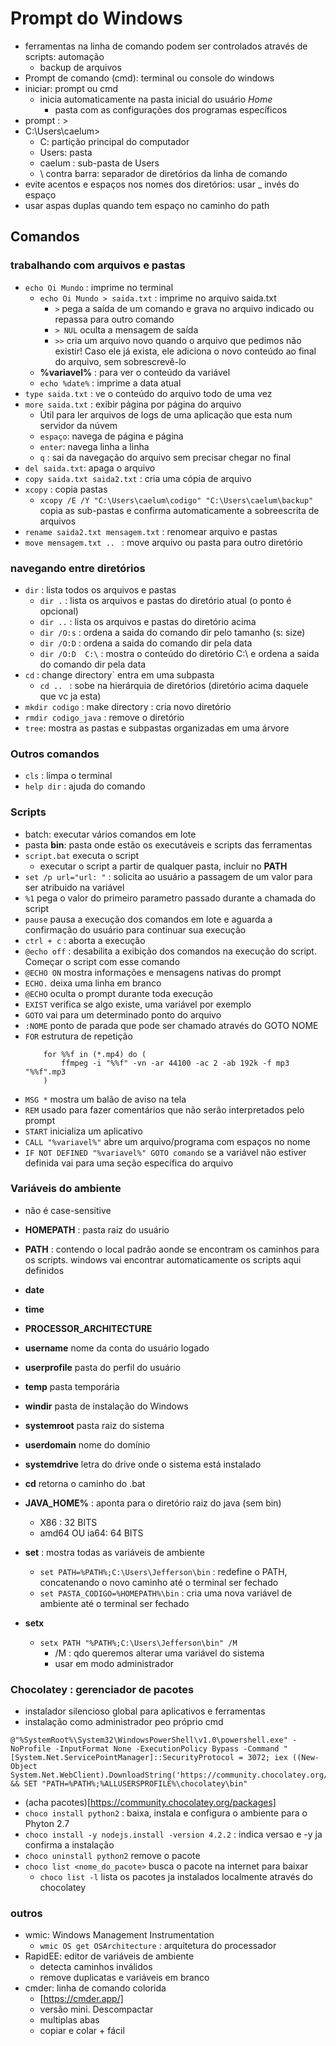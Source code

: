 # Prompt do Windows

- ferramentas na linha de comando podem ser controlados através de scripts: automação
	- backup de arquivos
- Prompt de comando (cmd):  terminal ou console do windows
- iniciar: prompt ou cmd
	- inicia automaticamente na pasta inicial do usuário *Home* 
		- pasta com as configurações dos programas específicos
- prompt : > 
- C:\Users\caelum>
	- C: partição principal do computador
	- Users: pasta
	- caelum : sub-pasta de Users
	- \ contra barra: separador de diretórios da linha de comando
- evite acentos e espaços nos nomes dos diretórios: usar _ invés do espaço
- usar aspas duplas quando tem espaço no caminho do path

## Comandos

### trabalhando com arquivos e pastas

- `echo Oi Mundo` : imprime no terminal
	- `echo Oi Mundo > saida.txt` : imprime no arquivo saida.txt
		- `>` pega a saída de um comando e grava no arquivo indicado ou repassa para outro comando
		- `> NUL` oculta a mensagem de saída
		- `>>` cria um arquivo novo quando o arquivo que pedimos não existir! Caso ele já exista, ele adiciona o novo conteúdo ao final do arquivo, sem sobrescrevê-lo
	- **%variavel%** : para ver o conteúdo da variável
	- `echo %date%` : imprime a data atual
- `type saida.txt` : ve o conteúdo do arquivo todo de uma vez
- `more saida.txt` : exibir página por página do arquivo
	- Útil para ler arquivos de logs de uma aplicação que esta num servidor da núvem
	- `espaço`: navega de página e página
	- `enter`: navega linha a linha
	- `q` : sai da navegação do arquivo sem precisar chegar no final
- `del saida.txt`: apaga o arquivo
- `copy saida.txt saida2.txt` : cria uma cópia de arquivo
- `xcopy` : copia pastas
	- `xcopy /E /Y "C:\Users\caelum\codigo" "C:\Users\caelum\backup"` copia as sub-pastas e confirma automaticamente a sobreescrita de arquivos
- `rename saida2.txt mensagem.txt` : renomear arquivo e pastas
- `move mensagem.txt .. ` : move arquivo ou pasta para outro diretório

### navegando entre diretórios

- `dir` : lista todos os arquivos e pastas
	- `dir .` : lista os arquivos e pastas do diretório atual (o ponto é opcional)
	- `dir ..` : lista os arquivos e pastas do diretório acima
	- `dir /O:s` : ordena a saida do comando dir pelo tamanho (s: size)
	- `dir /O:D` : ordena a saida do comando dir pela data
	- `dir /O:D  C:\` : mostra o conteúdo do diretório C:\ e ordena a saida do comando dir pela data	
- `cd` : change directory` entra em uma subpasta
	- `cd .. ` : sobe na hierárquia de diretórios (diretório acima daquele que vc ja esta)
- `mkdir codigo` : make directory : cria novo diretório
- `rmdir codigo_java` : remove o diretório
- `tree`: mostra as pastas e subpastas organizadas em uma árvore

### Outros comandos

- `cls` : limpa o terminal
- `help dir` : ajuda do comando

### Scripts
- batch: executar vários comandos em lote
- pasta **bin**: pasta onde estão os executáveis e scripts das ferramentas
- `script.bat` executa o script
	- executar o script a partir de qualquer pasta, incluir no **PATH**
- `set /p url="url: "` : solicita ao usuário a passagem de um valor para ser atribuido na variável
- `%1` pega o valor do primeiro parametro passado durante a chamada do script
- `pause` pausa a execução dos comandos em lote e aguarda a confirmação do usuário para continuar sua execução
- `ctrl + c` : aborta a execução
- `@echo off` : desabilita a exibição dos comandos na execução do script. Começar o script com esse comando
- `@ECHO ON` mostra informações e mensagens nativas do prompt
- `ECHO.`  deixa uma linha em branco
- `@ECHO` oculta o prompt durante toda execução
- `EXIST` verifica se algo existe, uma variável por exemplo
- `GOTO` vai para um determinado ponto do arquivo
- `:NOME` ponto de parada que pode ser chamado através do GOTO NOME
- `FOR` estrutura de repetição
	```
		for %%f in (*.mp4) do (
			ffmpeg -i "%%f" -vn -ar 44100 -ac 2 -ab 192k -f mp3 "%%f".mp3
    	)
	```
- `MSG *` mostra um balão de aviso na tela
- `REM` usado para fazer comentários que não serão interpretados pelo prompt
- `START` inicializa um aplicativo
- `CALL "%variavel%"` abre um arquivo/programa com espaços no nome
- `IF NOT DEFINED "%variavel%" GOTO comando` se a variável não estiver definida vai para uma seção específica do arquivo

### Variáveis do ambiente 
- não é case-sensitive
- **HOMEPATH** : pasta raiz do usuário
- **PATH** : contendo o local padrão aonde se encontram os caminhos para os scripts. windows vai encontrar automaticamente os scripts aqui definidos
- **date**
- **time**
- **PROCESSOR_ARCHITECTURE**
- **username** nome da conta do usuário logado
- **userprofile** pasta do perfil do usuário
- **temp** pasta temporária
- **windir** pasta de instalação do Windows
- **systemroot** pasta raiz do sistema
- **userdomain** nome do domínio
- **systemdrive** letra do drive onde o sistema está instalado
- **cd** retorna o caminho do .bat
- **JAVA_HOME%** : aponta para o diretório raiz do java (sem bin)
	- X86 : 32 BITS
	- amd64 OU ia64: 64 BITS
- **set** : mostra todas as variáveis de ambiente
	- `set PATH=%PATH%;C:\Users\Jefferson\bin` : redefine o PATH, concatenando o novo caminho  até o terminal ser fechado
	- `set PASTA_CODIGO=%HOMEPATH%\bin` : cria uma nova variável de ambiente até o terminal ser fechado
	
- **setx**
	- `setx PATH "%PATH%;C:\Users\Jefferson\bin" /M`
		- /M : qdo queremos alterar uma variável do sistema
		- usar em modo administrador

### Chocolatey : gerenciador de pacotes
- instalador silencioso global para aplicativos e ferramentas
- instalação como administrador peo próprio cmd
```
@"%SystemRoot%\System32\WindowsPowerShell\v1.0\powershell.exe" -NoProfile -InputFormat None -ExecutionPolicy Bypass -Command "[System.Net.ServicePointManager]::SecurityProtocol = 3072; iex ((New-Object System.Net.WebClient).DownloadString('https://community.chocolatey.org/install.ps1'))" && SET "PATH=%PATH%;%ALLUSERSPROFILE%\chocolatey\bin"
```
- (acha pacotes)[https://community.chocolatey.org/packages]
- `choco install python2` : baixa, instala e configura o ambiente para o Phyton 2.7
- `choco install -y nodejs.install -version 4.2.2` : indica versao e -y ja confirma a instalação
- `choco uninstall python2` remove o pacote
- `choco list <nome_do_pacote>` busca o pacote na internet para baixar
	- `choco list -l` lista os pacotes ja instalados localmente através do chocolatey

### outros
- wmic: Windows Management Instrumentation
	- `wmic OS get OSArchitecture` : arquitetura do processador
- RapidEE: editor de variáveis de ambiente
	- detecta caminhos inválidos
	- remove duplicatas e variáveis em branco
- cmder: linha de comando colorida
	- [https://cmder.app/]
	- versão mini. Descompactar
	- multiplas abas
	- copiar e colar + fácil
